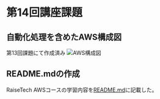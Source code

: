 # 第14回講座課題

## 自動化処理を含めたAWS構成図
第13回課題にて作成済み
![AWS構成図](./lecture13/lecture13-images/13−13_AWS.drawio.png)

## README.mdの作成
RaiseTech AWSコースの学習内容を[README.md](./README.md)に記載した。
